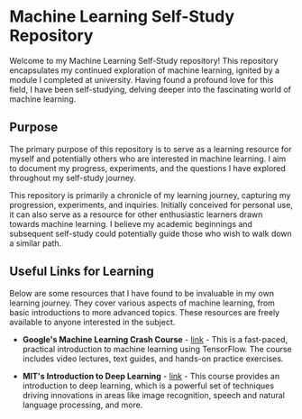 # Machine Learning Self-Study Repository

Welcome to my Machine Learning Self-Study repository! This repository encapsulates my continued exploration of machine learning, ignited by a module I completed at university. Having found a profound love for this field, I have been self-studying, delving deeper into the fascinating world of machine learning.

## Purpose

The primary purpose of this repository is to serve as a learning resource for myself and potentially others who are interested in machine learning. I aim to document my progress, experiments, and the questions I have explored throughout my self-study journey.

This repository is primarily a chronicle of my learning journey, capturing my progression, experiments, and inquiries. Initially conceived for personal use, it can also serve as a resource for other enthusiastic learners drawn towards machine learning. I believe my academic beginnings and subsequent self-study could potentially guide those who wish to walk down a similar path.

## Useful Links for Learning

Below are some resources that I have found to be invaluable in my own learning journey. They cover various aspects of machine learning, from basic introductions to more advanced topics. These resources are freely available to anyone interested in the subject.


- **Google's Machine Learning Crash Course** - [link](https://developers.google.com/machine-learning/crash-course) - This is a fast-paced, practical introduction to machine learning using TensorFlow. The course includes video lectures, text guides, and hands-on practice exercises.

- **MIT's Introduction to Deep Learning** - [link](http://introtodeeplearning.com/) - This course provides an introduction to deep learning, which is a powerful set of techniques driving innovations in areas like image recognition, speech and natural language processing, and more.


